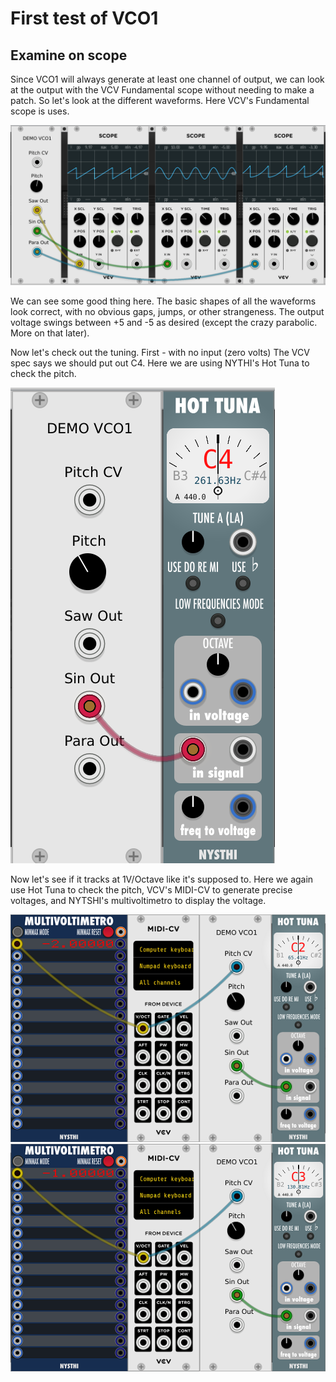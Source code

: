 # First test of VCO1

## Examine on scope

Since VCO1 will always generate at least one channel of output, we can look at the output with the VCV Fundamental scope without needing to make a patch. So let's look at the different waveforms. Here VCV's Fundamental scope is uses.

![VCO1 Waveforms](./scopes.png)

We can see some good thing here. The basic shapes of all the waveforms look correct, with no obvious gaps, jumps, or other strangeness. The output voltage swings between +5 and -5 as desired (except the crazy parabolic. More on that later).

Now let's check out the tuning. First - with no input (zero volts) The VCV spec says we should put out C4. Here we are using NYTHI's Hot Tuna to check the pitch.

![Initial Tuning](./tuner-1.png)

Now let's see if it tracks at 1V/Octave like it's supposed to. Here we again use Hot Tuna to check the pitch, VCV's MIDI-CV to generate precise voltages, and NYTSHI's multivoltimetro to display the voltage.

![Negative 2 volts](./tuner-c2.png)
![Negative 1 volt](./tuner-c3.png)